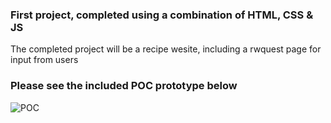 ### First project, completed using a combination of HTML, CSS & JS 
The completed project will be a recipe wesite, including a rwquest page for input from users

### Please see the included POC prototype below

![POC](https://github.com/BrandonButler123/Tutorial1/blob/main/website1POC.jpg)
